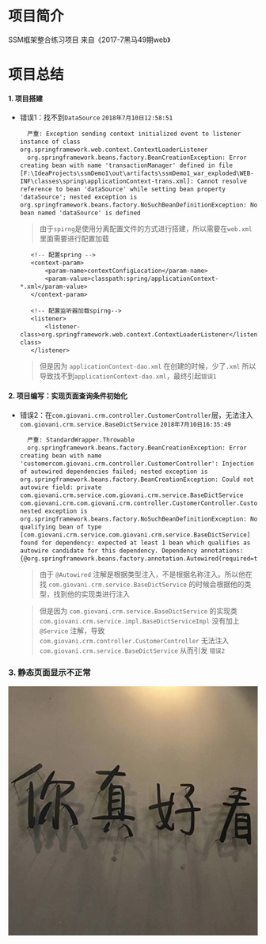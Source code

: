 # 项目简介
    
   SSM框架整合练习项目
   来自《2017-7黑马49期web》

# 项目总结

#### 1. 项目搭建

   + 错误1：找不到`DataSource` `2018年7月10日12:58:51`
               
           严重: Exception sending context initialized event to listener instance of class org.springframework.web.context.ContextLoaderListener
           org.springframework.beans.factory.BeanCreationException: Error creating bean with name 'transactionManager' defined in file [F:\IdeaProjects\ssmDemo1\out\artifacts\ssmDemo1_war_exploded\WEB-INF\classes\spring\applicationContext-trans.xml]: Cannot resolve reference to bean 'dataSource' while setting bean property 'dataSource'; nested exception is org.springframework.beans.factory.NoSuchBeanDefinitionException: No bean named 'dataSource' is defined
   
        >由于`spirng`是使用分离配置文件的方式进行搭建，所以需要在`web.xml`里面需要进行配置加载
                    
            <!-- 配置spring -->
            <context-param>
                <param-name>contextConfigLocation</param-name>
                <param-value>classpath:spring/applicationContext-*.xml</param-value>
            </context-param>
        
            <!-- 配置监听器加载spirng-->
            <listener>
                <listener-class>org.springframework.web.context.ContextLoaderListener</listener-class>
            </listener>
        > 但是因为 `applicationContext-dao.xml` 在创建的时候，少了`.xml`
          所以导致找不到`applicationContext-dao.xml`，最终引起`错误1`
          
 #### 2. 项目编写：实现页面查询条件初始化 
   
   + 错误2：在`com.giovani.crm.controller.CustomerController`层，无法注入`com.giovani.crm.service.BaseDictService` `2018年7月10日16:35:49`
   
           严重: StandardWrapper.Throwable
           org.springframework.beans.factory.BeanCreationException: Error creating bean with name 'customercom.giovani.crm.controller.CustomerController': Injection of autowired dependencies failed; nested exception is org.springframework.beans.factory.BeanCreationException: Could not autowire field: private com.giovani.crm.service.com.giovani.crm.service.BaseDictService com.giovani.crm.com.giovani.crm.controller.CustomerController.Customercom.giovani.crm.controller.CustomerController.com.giovani.crm.service.BaseDictService; nested exception is org.springframework.beans.factory.NoSuchBeanDefinitionException: No qualifying bean of type [com.giovani.crm.service.com.giovani.crm.service.BaseDictService] found for dependency: expected at least 1 bean which qualifies as autowire candidate for this dependency. Dependency annotations: {@org.springframework.beans.factory.annotation.Autowired(required=true)}
           
        > 由于 `@Autowired` 注解是根据类型注入，不是根据名称注入。所以他在找 `com.giovani.crm.service.BaseDictService` 的时候会根据他的类型，找到他的实现类进行注入
        
        > 但是因为 `com.giovani.crm.service.BaseDictService` 的实现类 `com.giovani.crm.service.impl.BaseDictServiceImpl` 没有加上 `@Service` 注解，导致 `com.giovani.crm.controller.CustomerController` 无法注入 `com.giovani.crm.service.BaseDictService` 从而引发 `错误2`
    
### 3. 静态页面显示不正常
![Aaron Swartz](https://raw.githubusercontent.com/Giovani-Github/Giovani-resource/master/markdown-resource/giovani.jpg)
